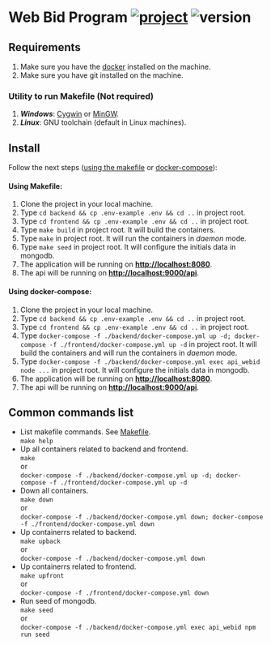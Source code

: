 # Web Bid Program [![project][project]]() ![version][version-badge]

## Requirements  
  1. Make sure you have the [docker](https://www.docker.com/products/docker-desktop) installed on the machine.
  2. Make sure you have git installed on the machine.
  
### Utility to run **Makefile** (Not required)
  1. ***Windows***: [Cygwin](https://www.cygwin.com) or [MinGW](http://www.mingw.org).
  2. ***Linux***: GNU toolchain (default in Linux machines).


## Install
Follow the next steps ([using the makefile](#using-makefile) or [docker-compose](#using-docker-compose)):

#### Using **Make**file:  
  1. Clone the project in your local machine.
  2. Type `cd backend && cp .env-example .env && cd ..` in project root.
  3. Type `cd frontend && cp .env-example .env && cd ..` in project root.
  4. Type `make build` in project root. It will build the containers.
  5. Type `make` in project root. It will run the containers in _daemon_ mode.
  6. Type `make seed` in project root. It will configure the initials data in mongodb.
  7. The application will be running on **[http://localhost:8080](http://localhost:8080)**.
  8. The api will be running on **[http://localhost:9000/api](http://localhost:9000/api)**.
   
#### Using **docker-compose**:  
  1. Clone the project in your local machine.
  2. Type `cd backend && cp .env-example .env && cd ..` in project root.
  2. Type `cd frontend && cp .env-example .env && cd ..` in project root.
  3. Type ``docker-compose -f ./backend/docker-compose.yml up -d; docker-compose -f ./frontend/docker-compose.yml up -d`` in project root. It will build the containers and will run the containers in _daemon_ mode.
  4. Type `docker-compose -f ./backend/docker-compose.yml exec api_webid node ...` in project root. It will configure the initials data in mongodb.
  5. The application will be running on **[http://localhost:8080](http://localhost:8080)**.
  6. The api will be running on **[http://localhost:9000/api](http://localhost:9000/api)**.


## Common commands list

  * List makefile commands. See [Makefile][MAKEFILE].  
    `make help`  
  * Up all containers related to backend and frontend.  
    `make`  
    or  
    `docker-compose -f ./backend/docker-compose.yml up -d; docker-compose -f ./frontend/docker-compose.yml up -d`  
  * Down all containers.  
    `make down`  
    or  
    `docker-compose -f ./backend/docker-compose.yml down; docker-compose -f ./frontend/docker-compose.yml down`  
  * Up containerrs related to backend.  
    `make upback`  
    or  
    `docker-compose -f ./backend/docker-compose.yml down`  
  * Up containerrs related to frontend.  
    `make upfront`  
    or  
    `docker-compose -f ./frontend/docker-compose.yml down`  
  * Run seed of mongodb.  
    `make seed`  
    or  
    `docker-compose -f ./backend/docker-compose.yml exec api_webid npm run seed`  


[MAKEFILE]: ./Makefile
[project]: https://img.shields.io/badge/webid-tomato.svg
[version-badge]: https://img.shields.io/badge/version-1.0.0-blue.svg
